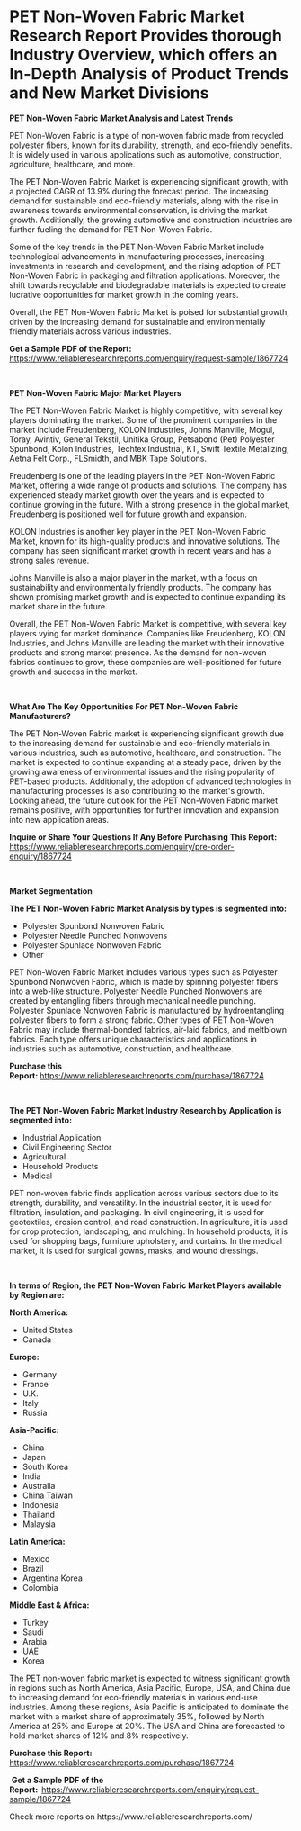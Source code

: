 <p><h1>PET Non-Woven Fabric Market Research Report Provides thorough Industry Overview, which offers an In-Depth Analysis of Product Trends and New Market Divisions</h1></p><p><strong>PET Non-Woven Fabric Market Analysis and Latest Trends</strong></p>
<p><p>PET Non-Woven Fabric is a type of non-woven fabric made from recycled polyester fibers, known for its durability, strength, and eco-friendly benefits. It is widely used in various applications such as automotive, construction, agriculture, healthcare, and more.</p><p>The PET Non-Woven Fabric Market is experiencing significant growth, with a projected CAGR of 13.9% during the forecast period. The increasing demand for sustainable and eco-friendly materials, along with the rise in awareness towards environmental conservation, is driving the market growth. Additionally, the growing automotive and construction industries are further fueling the demand for PET Non-Woven Fabric.</p><p>Some of the key trends in the PET Non-Woven Fabric Market include technological advancements in manufacturing processes, increasing investments in research and development, and the rising adoption of PET Non-Woven Fabric in packaging and filtration applications. Moreover, the shift towards recyclable and biodegradable materials is expected to create lucrative opportunities for market growth in the coming years.</p><p>Overall, the PET Non-Woven Fabric Market is poised for substantial growth, driven by the increasing demand for sustainable and environmentally friendly materials across various industries.</p></p>
<p><strong>Get a Sample PDF of the Report:&nbsp;</strong> <a href="https://www.reliableresearchreports.com/enquiry/request-sample/1867724">https://www.reliableresearchreports.com/enquiry/request-sample/1867724</a></p>
<p>&nbsp;</p>
<p><strong>PET Non-Woven Fabric Major Market Players</strong></p>
<p><p>The PET Non-Woven Fabric Market is highly competitive, with several key players dominating the market. Some of the prominent companies in the market include Freudenberg, KOLON Industries, Johns Manville, Mogul, Toray, Avintiv, General Tekstil, Unitika Group, Petsabond (Pet) Polyester Spunbond, Kolon Industries, Techtex Industrial, KT, Swift Textile Metalizing, Aetna Felt Corp., FLSmidth, and MBK Tape Solutions.</p><p>Freudenberg is one of the leading players in the PET Non-Woven Fabric Market, offering a wide range of products and solutions. The company has experienced steady market growth over the years and is expected to continue growing in the future. With a strong presence in the global market, Freudenberg is positioned well for future growth and expansion.</p><p>KOLON Industries is another key player in the PET Non-Woven Fabric Market, known for its high-quality products and innovative solutions. The company has seen significant market growth in recent years and has a strong sales revenue.</p><p>Johns Manville is also a major player in the market, with a focus on sustainability and environmentally friendly products. The company has shown promising market growth and is expected to continue expanding its market share in the future.</p><p>Overall, the PET Non-Woven Fabric Market is competitive, with several key players vying for market dominance. Companies like Freudenberg, KOLON Industries, and Johns Manville are leading the market with their innovative products and strong market presence. As the demand for non-woven fabrics continues to grow, these companies are well-positioned for future growth and success in the market.</p></p>
<p>&nbsp;</p>
<p><strong>What Are The Key Opportunities For PET Non-Woven Fabric Manufacturers?</strong></p>
<p><p>The PET Non-Woven Fabric market is experiencing significant growth due to the increasing demand for sustainable and eco-friendly materials in various industries, such as automotive, healthcare, and construction. The market is expected to continue expanding at a steady pace, driven by the growing awareness of environmental issues and the rising popularity of PET-based products. Additionally, the adoption of advanced technologies in manufacturing processes is also contributing to the market's growth. Looking ahead, the future outlook for the PET Non-Woven Fabric market remains positive, with opportunities for further innovation and expansion into new application areas.</p></p>
<p><strong>Inquire or Share Your Questions If Any Before Purchasing This Report:</strong> <a href="https://www.reliableresearchreports.com/enquiry/pre-order-enquiry/1867724">https://www.reliableresearchreports.com/enquiry/pre-order-enquiry/1867724</a></p>
<p>&nbsp;</p>
<p><strong>Market Segmentation</strong></p>
<p><strong>The PET Non-Woven Fabric Market Analysis by types is segmented into:</strong></p>
<p><ul><li>Polyester Spunbond Nonwoven Fabric</li><li>Polyester Needle Punched Nonwovens</li><li>Polyester Spunlace Nonwoven Fabric</li><li>Other</li></ul></p>
<p><p>PET Non-Woven Fabric Market includes various types such as Polyester Spunbond Nonwoven Fabric, which is made by spinning polyester fibers into a web-like structure. Polyester Needle Punched Nonwovens are created by entangling fibers through mechanical needle punching. Polyester Spunlace Nonwoven Fabric is manufactured by hydroentangling polyester fibers to form a strong fabric. Other types of PET Non-Woven Fabric may include thermal-bonded fabrics, air-laid fabrics, and meltblown fabrics. Each type offers unique characteristics and applications in industries such as automotive, construction, and healthcare.</p></p>
<p><strong>Purchase this Report:&nbsp;</strong><a href="https://www.reliableresearchreports.com/purchase/1867724">https://www.reliableresearchreports.com/purchase/1867724</a></p>
<p>&nbsp;</p>
<p><strong>The PET Non-Woven Fabric Market Industry Research by Application is segmented into:</strong></p>
<p><ul><li>Industrial Application</li><li>Civil Engineering Sector</li><li>Agricultural</li><li>Household Products</li><li>Medical</li></ul></p>
<p><p>PET non-woven fabric finds application across various sectors due to its strength, durability, and versatility. In the industrial sector, it is used for filtration, insulation, and packaging. In civil engineering, it is used for geotextiles, erosion control, and road construction. In agriculture, it is used for crop protection, landscaping, and mulching. In household products, it is used for shopping bags, furniture upholstery, and curtains. In the medical market, it is used for surgical gowns, masks, and wound dressings.</p></p>
<p>&nbsp;</p>
<p><strong>In terms of Region, the PET Non-Woven Fabric Market Players available by Region are:</strong></p>
<p>
    <p> <strong> North America: </strong>
        <ul>
            <li>United States</li>
            <li>Canada</li>
        </ul>
        </p> 
    <p> <strong> Europe: </strong>
        <ul>
            <li>Germany</li>
            <li>France</li>
            <li>U.K.</li>
            <li>Italy</li>
            <li>Russia</li>
        </ul>
        </p> 
    <p> <strong> Asia-Pacific: </strong>
        <ul>
            <li>China</li>
            <li>Japan</li>
            <li>South Korea</li>
            <li>India</li>
            <li>Australia</li>
            <li>China Taiwan</li>
            <li>Indonesia</li>
            <li>Thailand</li>
            <li>Malaysia</li>
        </ul>
        </p> 
    <p> <strong> Latin America: </strong>
        <ul>
            <li>Mexico</li>
            <li>Brazil</li>
            <li>Argentina Korea</li>
            <li>Colombia</li>
        </ul>
        </p> 
    <p> <strong> Middle East & Africa: </strong>
        <ul>
            <li>Turkey</li>
            <li>Saudi</li>
            <li>Arabia</li>
            <li>UAE</li>
            <li>Korea</li>
        </ul>
    </p>
    </p>
<p><p>The PET non-woven fabric market is expected to witness significant growth in regions such as North America, Asia Pacific, Europe, USA, and China due to increasing demand for eco-friendly materials in various end-use industries. Among these regions, Asia Pacific is anticipated to dominate the market with a market share of approximately 35%, followed by North America at 25% and Europe at 20%. The USA and China are forecasted to hold market shares of 12% and 8% respectively.</p></p>
<p><strong>Purchase this Report: </strong><a href="https://www.reliableresearchreports.com/purchase/1867724">https://www.reliableresearchreports.com/purchase/1867724</a></p>
<p>&nbsp;<strong>Get a Sample PDF of the Report:&nbsp;&nbsp;</strong><a href="https://www.reliableresearchreports.com/enquiry/request-sample/1867724">https://www.reliableresearchreports.com/enquiry/request-sample/1867724</a></p>
<p><strong></strong></p>
<p>Check more reports on https://www.reliableresearchreports.com/</p>